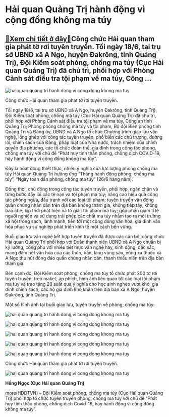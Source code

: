 Hải quan Quảng Trị hành động vì cộng đồng không ma túy
======================================================

[:gift:Xem chi tiết ở đây:gift:](https://hddtvn.com/hai-quan-quang-tri-hanh-dong-vi-cong-dong-khong-ma-tuy/)Công chức Hải quan tham gia phát tờ rơi tuyên truyền. Tối ngày 18/6, tại trụ sở UBND xã A Ngo, huyện Đakrông, tỉnh Quảng Trị), Đội Kiểm soát phòng, chống ma túy (Cục Hải quan Quảng Trị) đã chủ trì, phối hợp với Phòng Cảnh sát điều tra tội phạm về ma túy, Công …
---------------------------------------------------------------------------------------------------------------------------------------------------------------------------------------------------------------------------------------------------------------------





![hai quan quang tri hanh dong vi cong dong khong ma tuy](https://haiquanonline.com.vn/stores/news_dataimages/hungdq/062020/19/08/in_article/5435_image011.jpg?rt=20200619105313 "Hải quan Quảng Trị hành động vì cộng đồng không ma túy")


Công chức Hải quan tham gia phát tờ rơi tuyên truyền.



Tối ngày 18/6, tại trụ sở UBND xã A Ngo, huyện Đakrông, tỉnh Quảng Trị), Đội Kiểm soát phòng, chống ma túy (Cục Hải quan Quảng Trị) đã chủ trì, phối hợp với Phòng Cảnh sát điều tra tội phạm về ma túy, Công an tỉnh Quảng Trị; Phòng phòng chống ma túy và tội phạm, Bộ đội Biên phòng tỉnh Quảng Trị và Đảng ủy, UBND xã A Ngo tổ chức Chương trình giao lưu văn nghệ, lồng ghép với công tác tuyên truyền, phổ biến các chủ trương, đường lối, chính sách của Đảng, pháp luật của Nhà nước, trách nhiệm của chính quyền địa phương, các tổ chức đoàn thể, gia đình trong công tác phòng, chống ma túy với chủ đề “Phát huy tinh thần phòng, chống dịch COVID-19, hãy hành động vì cộng đồng không ma túy”.


Đây là hoạt động thiết thực, nhiều ý nghĩa của lực lượng phòng chống ma túy Hải quan Quảng Trị hưởng ứng “Tháng hành động phòng, chống ma túy”, “Ngày toàn dân phòng, chống ma túy” (26/6 hàng năm).


Đồng thời, chủ động trong công tác tuyên truyền, phối hợp, ngăn chặn và từng bước đẩy lùi các tệ nạn và tội phạm ma túy; nâng cao hiệu quả công tác phòng ngừa, đấu tranh với các loại tội phạm; tuyên truyền vận động quần chúng nhân dân trên địa bàn không tham gia, không tiếp tay, không bao che; kịp thời phát hiện và tố giác tội phạm ma túy; góp phần giảm tỉ lệ người nghiện và sử dụng trái phép các chất ma túy nhằm tạo ra môi trường xã hội trong sạch, lành mạnh, tiến tới một cộng đồng văn hóa, gia đình văn hóa phục vụ sự nghiệp phát triển kinh tế một cách bền vững.


Buổi giao lưu văn nghệ kết hợp tuyên truyền đã được các cán bộ, công chức Hải quan Quảng Trị phối hợp với Đoàn thanh niên UBND xã A Ngo chuẩn bị kỹ lưỡng, công phu với nhiều tiết mục văn nghệ hay, sinh động, đặc sắc, mang đậm nét văn hóa của các thôn, bản, làng vùng sâu, vùng xa thuộc xã A Ngo thu hút đông đảo quần chúng nhân dân, thanh thiếu niên trên địa bàn tham gia.


Bên cạnh đó, Đội Kiểm soát phòng, chống ma túy tổ chức phát 200 tờ rơi tuyên truyền, treo maket, áp phích, hình ảnh liên quan tới các loại tội phạm ma túy và trao tặng 20 suất quà ý nghĩa cho học sinh nghèo vượt khó, gia đình chính sách, các hộ gia đình khó khăn trên địa bàn xã A Ngo, huyện Đakrông, tỉnh Quảng Trị.


Một số hình ảnh tại buổi giao lưu, tuyên truyền về phòng, chống ma túy:





![hai quan quang tri hanh dong vi cong dong khong ma tuy](https://haiquanonline.com.vn/stores/news_dataimages/hungdq/062020/19/08/in_article/5434_image009.jpg?rt=20200619105313 "Hải quan Quảng Trị hành động vì cộng đồng không ma túy")






![hai quan quang tri hanh dong vi cong dong khong ma tuy](https://haiquanonline.com.vn/stores/news_dataimages/hungdq/062020/19/08/in_article/5433_image007.jpg?rt=20200619105313 "Hải quan Quảng Trị hành động vì cộng đồng không ma túy")






![hai quan quang tri hanh dong vi cong dong khong ma tuy](https://haiquanonline.com.vn/stores/news_dataimages/hungdq/062020/19/08/in_article/5432_image005.jpg?rt=20200619105313 "Hải quan Quảng Trị hành động vì cộng đồng không ma túy")






![hai quan quang tri hanh dong vi cong dong khong ma tuy](https://haiquanonline.com.vn/stores/news_dataimages/hungdq/062020/19/08/in_article/5431_image003.jpg?rt=20200619105313 "Hải quan Quảng Trị hành động vì cộng đồng không ma túy")






![hai quan quang tri hanh dong vi cong dong khong ma tuy](https://haiquanonline.com.vn/stores/news_dataimages/hungdq/062020/19/08/in_article/5435_image011.jpg?rt=20200619105313 "Hải quan Quảng Trị hành động vì cộng đồng không ma túy")


Công chức Hải quan tham gia phát tờ rơi tuyên truyền.






![hai quan quang tri hanh dong vi cong dong khong ma tuy](https://haiquanonline.com.vn/stores/news_dataimages/hungdq/062020/19/08/in_article/5430_image001.jpg?rt=20200619105313 "Hải quan Quảng Trị hành động vì cộng đồng không ma túy")




**Hồng Ngọc (Cục Hải quan Quảng Trị)**



more(HDDTVN) – Đội Kiểm soát phòng, chống ma túy (Cục Hải quan Quảng Trị) phối hợp tổ chức tuyên truyền phòng, chống ma túy với chủ đề “Phát huy tinh thần phòng, chống dịch Covid-19, hãy hành động vì cộng đồng không ma túy”.


